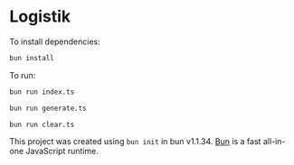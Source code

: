 # Logistik

To install dependencies:

```bash
bun install
```

To run:

```bash
bun run index.ts
```
```bash
bun run generate.ts
```
```bash
bun run clear.ts
```

This project was created using `bun init` in bun v1.1.34. [Bun](https://bun.sh) is a fast all-in-one JavaScript runtime.
